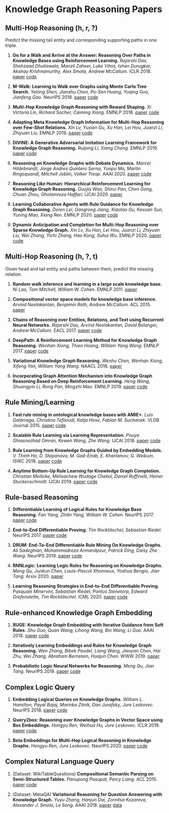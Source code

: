 # Knowledge Graph Reasoning Papers

## Multi-Hop Reasoning (h, r, ?)
Predict the missing tail entity and corresponding supporting paths in one triple.

1. **Go for a Walk and Arrive at the Answer: Reasoning Over Paths in Knowledge Bases using Reinforcement Learning.** *Rajarshi Das, Shehzaad Dhuliawala, Manzil Zaheer, Luke Vilnis, Ishan Durugkar, Akshay Krishnamurthy,  Alex Smola, Andrew McCallum.* ICLR 2018. [paper](https://arxiv.org/pdf/1711.05851.pdf) [code](https://github.com/shehzaadzd/MINERVA)

2. **M-Walk: Learning to Walk over Graphs using Monte Carlo Tree Search.** *Yelong Shen, Jianshu Chen, Po-Sen Huang, Yuqing Guo, Jianfeng Gao.* NeurIPS 2018. [paper](https://papers.nips.cc/paper/7912-m-walk-learning-to-walk-over-graphs-using-monte-carlo-tree-search.pdf) [code](https://github.com/yelongshen/GraphWalk)
    
3. **Multi-Hop Knowledge Graph Reasoning with Reward Shaping.** *Xi Victoria Lin, Richard Socher, Caiming Xiong.* EMNLP 2018. [paper](https://aclweb.org/anthology/D18-1362) [code](https://github.com/salesforce/MultiHopKG)

4. **Adapting Meta Knowledge Graph Information for Multi-Hop Reasoning over Few-Shot Relations.** *Xin Lv, Yuxian Gu, Xu Han, Lei Hou, Juanzi Li, Zhiyuan Liu.* EMNLP 2019. [paper](https://www.aclweb.org/anthology/D19-1334.pdf) [code](https://github.com/THU-KEG/MetaKGR)

5. **DIVINE: A Generative Adversarial Imitation Learning Framework for Knowledge Graph Reasoning.** *Ruiping Li, Xiang Cheng.* EMNLP 2019. [paper](https://www.aclweb.org/anthology/D19-1266.pdf) [code](https://github.com/BUPT-Data-Intelligence-Lab/DIVINE)

6. **Reasoning on Knowledge Graphs with Debate Dynamics.** *Marcel Hildebrandt, Jorge Andres Quintero Serna, Yunpu Ma, Martin Ringsquandl, Mitchell Joblin, Volker Tresp.* AAAI 2020. [paper](https://ojs.aaai.org/index.php/AAAI/article/download/6600/6454) [code](https://github.com/m-hildebrandt/R2D2)

7. **Reasoning Like Human: Hierarchical Reinforcement Learning for Knowledge Graph Reasoning.** *Guojia Wan, Shirui Pan, Chen Gong, Chuan Zhou, Gholamreza Haffari.* IJCAI 2020. [paper](https://www.ijcai.org/Proceedings/2020/0267.pdf) 

8. **Learning Collaborative Agents with Rule Guidance for Knowledge Graph Reasoning.** *Deren Lei, Gangrong Jiang, Xiaotao Gu, Kexuan Sun, Yuning Mao, Xiang Ren.* EMNLP 2020. [paper](https://www.aclweb.org/anthology/2020.emnlp-main.688.pdf) [code](https://github.com/derenlei/KG-RuleGuider)

9. **Dynamic Anticipation and Completion for Multi-Hop Reasoning over Sparse Knowledge Graph.** *Xin Lv, Xu Han, Lei Hou, Juanzi Li, Zhiyuan Liu, Wei Zhang, Yichi Zhang, Hao Kong, Suhui Wu.* EMNLP 2020. [paper](https://www.aclweb.org/anthology/2020.emnlp-main.459.pdf) [code](https://github.com/THU-KEG/DacKGR)

## Multi-Hop Reasoning (h, ?, t)
Given head and tail entity and paths between them, predict the missing relation.

1. **Random walk inference and learning in a large scale knowledge base.** *Ni Lao, Tom Mitchell, William W. Cohen.* EMNLP 2011. [paper](https://www.cs.cmu.edu/~tom/pubs/lao-emnlp11.pdf) 
    
2. **Compositional vector space models for knowledge base inference.** *Arvind Neelakantan, Benjamin Roth, Andrew McCallum.* ACL 2015. [paper](https://www.aclweb.org/anthology/P15-1016) 

3. **Chains of Reasoning over Entities, Relations, and Text using Recurrent Neural Networks.** *Rajarshi Das, Arvind Neelakantan, David Belanger, Andrew McCallum.* EACL 2017. [paper](https://www.aclweb.org/anthology/E17-1013) [code](https://rajarshd.github.io/ChainsofReasoning/)

4. **DeepPath: A Reinforcement Learning Method for Knowledge Graph Reasoning.** *Wenhan Xiong, Thien Hoang, William Yang Wang.* EMNLP  2017. [paper](https://www.aclweb.org/anthology/D17-1060) [code](https://github.com/xwhan/DeepPath)
    
5. **Variational Knowledge Graph Reasoning.** *Wenhu Chen, Wenhan Xiong, Xifeng Yan, William Yang Wang.* NAACL 2018. [paper](https://aclweb.org/anthology/N18-1165) 

5. **Incorporating Graph Attention Mechanism into Knowledge Graph Reasoning Based on Deep Reinforcement Learning.** *Heng Wang, Shuangyin Li, Rong Pan, Mingzhi Mao.* EMNLP 2019. [paper](https://www.aclweb.org/anthology/D19-1264/) [code](https://github.com/jimmywangheng/AttnPath)

## Rule Mining/Learning

1. **Fast rule mining in ontological knowledge bases with AMIE+.** *Luis Galárraga, Christina Teflioudi, Katja Hose, Fabian M. Suchanek.* VLDB Journal 2015. [paper](https://link.springer.com/article/10.1007/s00778-015-0394-1) [code](https://www.mpi-inf.mpg.de/departments/databases-and-information-systems/research/yago-naga/amie)

2. **Scalable Rule Learning via Learning Representation.** *Pouya Ghiasnezhad Omran, Kewen Wang, Zhe Wang.* IJCAI 2018. [paper](https://www.ijcai.org/proceedings/2018/0297.pdf) [code](https://www.ict.griffith.edu.au/aist/RLvLR/)

3. **Rule Learning from Knowledge Graphs Guided by Embedding Models.** *V. Thinh Ho, D. Stepanova, M. Gad-Elrab, E. Kharlamov, G. Weikum.* ISWC 2018. [paper](https://people.mpi-inf.mpg.de/~dstepano/conferences/ISWC2018/paper/ISWC2018paper.pdf) [code](http://people.mpi-inf.mpg.de/~gadelrab/RuLES/)

4. **Anytime Bottom-Up Rule Learning for Knowledge Graph Completion.** *Christian Meilicke, Melisachew Wudage Chekol, Daniel Ruffinelli, Heiner Stuckenschmidt.* IJCAI 2019. [paper](https://www.ijcai.org/Proceedings/2019/0435.pdf) [code](http://web.informatik.uni-mannheim.de/AnyBURL/)

## Rule-based Reasoning

1. **Differentiable Learning of Logical Rules for Knowledge Base Reasoning.** *Fan Yang, Zhilin Yang, William W. Cohen.* NeurIPS 2017. [paper](https://papers.nips.cc/paper/6826-differentiable-learning-of-logical-rules-for-knowledge-base-reasoning.pdf) [code](https://github.com/fanyangxyz/Neural-LP)

2. **End-to-End Differentiable Proving.** *Tim Rocktäschel, Sebastian Riedel.* NeurIPS 2017. [paper](https://arxiv.org/pdf/1705.11040.pdf) [code](https://github.com/uclnlp/ntp)

3. **DRUM: End-To-End Differentiable Rule Mining On Knowledge Graphs.** *Ali Sadeghian, Mohammadreza Armandpour, Patrick Ding, Daisy Zhe Wang.* NeurIPS 2019. [paper](https://papers.nips.cc/paper/2019/file/0c72cb7ee1512f800abe27823a792d03-Paper.pdf) [code](https://github.com/alisadeghian/DRUM)

4. **RNNLogic: Learning Logic Rules for Reasoning on Knowledge Graphs.** *Meng Qu, Junkun Chen, Louis-Pascal Xhonneux, Yoshua Bengio, Jian Tang.* Arxiv 2020. [paper](https://openreview.net/pdf?id=tGZu6DlbreV) 

4. **Learning Reasoning Strategies in End-to-End Differentiable Proving.** *Pasquale Minervini, Sebastian Riedel, Pontus Stenetorp, Edward Grefenstette, Tim Rocktäschel.* ICML 2020. [paper](https://proceedings.icml.cc/static/paper_files/icml/2020/3569-Paper.pdf) [code](https://github.com/uclnlp/ctp)


## Rule-enhanced Knowledge Graph Embedding

1. **RUGE: Knowledge Graph Embedding with Iterative Guidance from Soft Rules.** *Shu Guo, Quan Wang, Lihong Wang, Bin Wang, Li Guo.* AAAI 2018. [paper](https://arxiv.org/pdf/1711.11231.pdf) [code](https://github.com/iieir-km/RUGE)

2. **Iteratively Learning Embeddings and Rules for Knowledge Graph Reasoning.** *Wen Zhang, Bibek Paudel, Liang Wang, Jiaoyan Chen, Hai Zhu, Wei Zhang, Abraham Bernstein, Huajun Chen.* WWW 2019. [paper](https://arxiv.org/pdf/1903.08948.pdf)

3. **Probabilistic Logic Neural Networks for Reasoning.** *Meng Qu, Jian Tang.* NeurIPS 2019. [paper](https://papers.nips.cc/paper/2019/file/13e5ebb0fa112fe1b31a1067962d74a7-Paper.pdf) [code](https://github.com/DeepGraphLearning/pLogicNet)


## Complex Logic Query

1. **Embedding Logical Queries on Knowledge Graphs.** *William L. Hamilton, Payal Bajaj, Marinka Zitnik, Dan Jurafsky, Jure Leskovec.* NeurIPS 2018. [paper](http://papers.nips.cc/paper/7473-embedding-logical-queries-on-knowledge-graphs.pdf) [code](https://github.com/williamleif/graphqembed)

1. **Query2box: Reasoning over Knowledge Graphs in Vector Space using Box Embeddings.** *Hongyu Ren, Weihua Hu, Jure Leskovec.* ICLR 2019. [paper](https://openreview.net/forum?id=BJgr4kSFDS) [code](https://github.com/hyren/query2box)

1. **Beta Embeddings for Multi-Hop Logical Reasoning in Knowledge Graphs.** *Hongyu Ren, Jure Leskovec.* NeurIPS 2020. [paper](https://papers.nips.cc/paper/2020/file/e43739bba7cdb577e9e3e4e42447f5a5-Paper.pdf) [code](http://snap.stanford.edu/betae)

## Complex Natural Language Query

1. (Dataset: WikiTableQuestions) **Compositional Semantic Parsing on Semi-Structured Tables.** *Panupong Pasupat, Percy Liang.* ACL 2015. [paper](https://aclweb.org/anthology/P15-1142) [code](https://github.com/ppasupat/WikiTableQuestions)

2. (Dataset: MetaQA) **Variational Reasoning for Question Answering with Knowledge Graph.** *Yuyu Zhang, Hanjun Dai, Zornitsa Kozareva, Alexander J. Smola, Le Song.* AAAI 2018. [paper](https://arxiv.org/pdf/1709.04071.pdf) [data](https://github.com/yuyuz/MetaQA)
